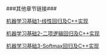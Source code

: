 ###其他章节链接###

[机器学习基础1-线性回归及C++实现](http://www.coderjie.com/blog/249556dca4c611e7841d00163e0c0e36)

[机器学习基础2-二项逻辑回归及C++实现](http://www.coderjie.com/blog/604c0804dbeb11e7841d00163e0c0e36)

[机器学习基础3-Softmax回归及C++实现](http://www.coderjie.com/blog/7fc8eabcf6b211e7841d00163e0c0e36)

